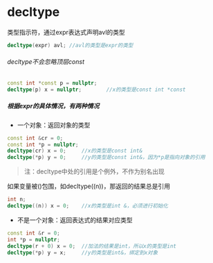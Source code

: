 <!--
author: lumos
date: 2020-12-11
title:  
tags: 
category: 
status: draft
summary: 
-->


# decltype
类型指示符，通过expr表达式声明avl的类型
```C++
decltype(expr) avl;	//avl的类型是expr的类型
```
###### decltype不会忽略顶层const
```c++
const int *const p = nullptr;
decltype(p) x = nullptr;		//x的类型是const int *const
```
##### 根据expr的具体情况，有两种情况
- 一个对象：返回对象的类型
```C++
const int &cr = 0;
const int *p = nullptr;
decltype(cr) x = 0;		//x的类型是const int&
decltype(*p) y = 0;		//y的类型是const int&，因为*p是指向对象的引用
```
>注：decltype中处的引用是个例外，不作为别名出现

如果变量被()包围，如decltype((n))，那返回的结果总是引用

```C++
int n;
decltype((n)) x = 0;	//x的类型是int &，必须进行初始化
```

- 不是一个对象：返回表达式的结果对应类型
```c++
const int &r = 0;
int *p = nullptr;
decltype(r + 0) x = 0;	//加法的结果是int，所以x的类型是int
decltype(*p) y = x;		//y的类型是int&，绑定到x对象
```
